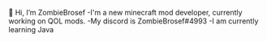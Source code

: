 👋 Hi, I’m ZombieBrosef
-I'm a new minecraft mod developer, currently working on QOL mods.
-My discord is ZombieBrosef#4993
-I am currently learning Java
<!---
ZombieBrosef/ZombieBrosef is a ✨ special ✨ repository because its `README.md` (this file) appears on your GitHub profile.
You can click the Preview link to take a look at your changes.
--->
